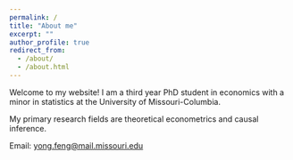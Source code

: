 ```yaml
---
permalink: /
title: "About me"
excerpt: ""
author_profile: true
redirect_from: 
  - /about/
  - /about.html
---
```


Welcome to my website! I am a third year PhD student in economics with a minor in statistics at the University of Missouri-Columbia. 

My primary research fields are theoretical econometrics and causal inference.
 
Email: yong.feng@mail.missouri.edu